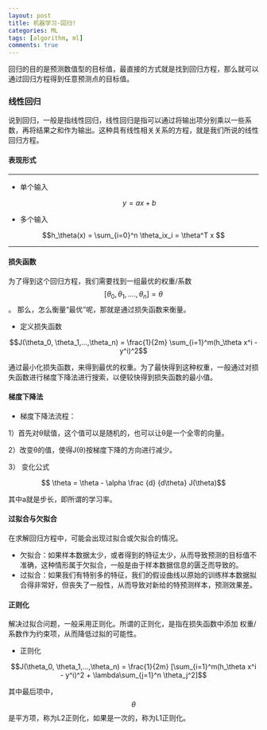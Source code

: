 ```yaml
---
layout: post
title: 机器学习-回归!
categories: ML
tags: [algorithm, ml]
comments: true
---
```


回归的目的是预测数值型的目标值，最直接的方式就是找到回归方程，那么就可以通过回归方程得到任意预测点的目标值。
<!--more-->

### 线性回归

说到回归，一般是指线性回归，线性回归是指可以通过将输出项分别乘以一些系数，再将结果之和作为输出。这种具有线性相关关系的方程，就是我们所说的线性回归方程。

#### 表现形式
***
* 单个输入

	$$y=ax+b$$

*  多个输入

$$h_\theta(x) =  \sum_{i=0}^n \theta_ix_i = \theta^T x $$

***

#### 损失函数

为了得到这个回归方程，我们需要找到一组最优的权重/系数$$[\theta_0, \theta_1, .... , \theta_n]=\theta$$。 那么，怎么衡量“最优”呢，那就是通过损失函数来衡量。

* 定义损失函数

$$J(\theta_0, \theta_1,...,\theta_n) = \frac{1}{2m} \sum_{i=1}^m(h_\theta x^i - y^i)^2$$

通过最小化损失函数，来得到最优的权重。为了最快得到这种权重，一般通过对损失函数进行梯度下降法进行搜索，以便较快得到损失函数的最小值。

####  梯度下降法

* 梯度下降法流程：

1）首先对θ赋值，这个值可以是随机的，也可以让θ是一个全零的向量。

2）改变θ的值，使得J(θ)按梯度下降的方向进行减少。

3） 变化公式

$$ \theta = \theta - \alpha \frac {d} {d\theta} J(\theta)$$

其中a就是步长，即所谓的学习率。

####  过拟合与欠拟合

在求解回归方程中，可能会出现过拟合或欠拟合的情况。

* 欠拟合：如果样本数据太少，或者得到的特征太少，从而导致预测的目标值不准确，这种情形属于欠拟合，一般是由于样本数据信息的匮乏而导致的。
* 过拟合：如果我们有特别多的特征，我们的假设曲线以原始的训练样本数据拟合得非常好，但丧失了一般性，从而导致对新给的特预测样本，预测效果差。

#### 正则化

解决过拟合问题，一般采用正则化。所谓的正则化，是指在损失函数中添加 权重/系数作为约束项，从而降低过拟的可能性。

* 正则化

$$J(\theta_0, \theta_1,...,\theta_n) = \frac{1}{2m} [\sum_{i=1}^m(h_\theta x^i - y^i)^2 + \lambda\sum_{j=1}^n \theta_j^2]$$

其中最后项中，$$\theta$$是平方项，称为L2正则化，如果是一次的，称为L1正则化。


 



